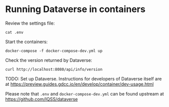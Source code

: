 # Running Dataverse in containers

Review the settings file:

```
cat .env
```

Start the containers:

```
docker-compose -f docker-compose-dev.yml up
```

Check the version returned by Dataverse:

```
curl http://localhost:8080/api/info/version
```

TODO: Set up Dataverse. Instructions for developers of Dataverse itself are at https://preview.guides.gdcc.io/en/develop/container/dev-usage.html

Please note that `.env` and `docker-compose-dev.yml` can be found upstream at https://github.com/IQSS/dataverse
